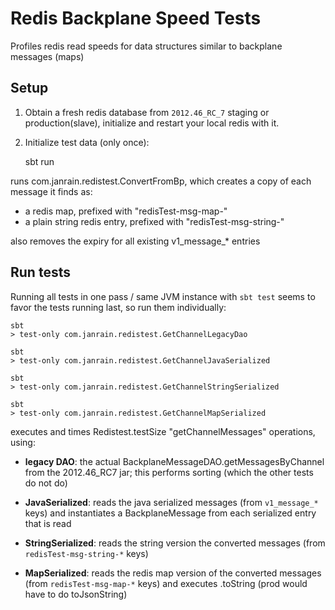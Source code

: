 Redis Backplane Speed Tests
===========================

Profiles redis read speeds for data structures similar to backplane messages (maps)

Setup
-----

1. Obtain a fresh redis database from `2012.46_RC_7` staging or production(slave),
   initialize and restart your local redis with it.


2. Initialize test data (only once):

    sbt run

runs com.janrain.redistest.ConvertFromBp, which creates a copy of each message it finds as:
- a redis map, prefixed with "redisTest-msg-map-"
- a plain string redis entry, prefixed with "redisTest-msg-string-"

also removes the expiry for all existing v1_message_* entries


Run tests
---------

Running all tests in one pass / same JVM instance with `sbt test` seems to favor the tests running last,
so run them individually:

    sbt
    > test-only com.janrain.redistest.GetChannelLegacyDao

    sbt
    > test-only com.janrain.redistest.GetChannelJavaSerialized

    sbt
    > test-only com.janrain.redistest.GetChannelStringSerialized

    sbt
    > test-only com.janrain.redistest.GetChannelMapSerialized

executes and times Redistest.testSize "getChannelMessages" operations, using:

- **legacy DAO**: the actual BackplaneMessageDAO.getMessagesByChannel from the 2012.46_RC7 jar;
  this performs sorting (which the other tests do not do)


- **JavaSerialized**: reads the java serialized messages (from `v1_message_*` keys)
  and instantiates a BackplaneMessage from each serialized entry that is read


- **StringSerialized**: reads the string version the converted messages (from `redisTest-msg-string-*` keys)


- **MapSerialized**: reads the redis map version of the converted messages (from `redisTest-msg-map-*` keys)
  and executes .toString (prod would have to do toJsonString)




